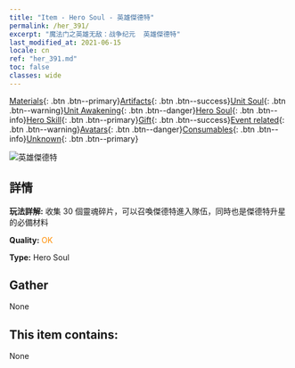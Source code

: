 ```yaml
---
title: "Item - Hero Soul - 英雄傑德特"
permalink: /her_391/
excerpt: "魔法门之英雄无敌：战争纪元  英雄傑德特"
last_modified_at: 2021-06-15
locale: cn
ref: "her_391.md"
toc: false
classes: wide
---
```

 [Materials](/ItemsCN/){: .btn .btn--primary}[Artifacts](/ItemsCN/Artifacts/){: .btn .btn--success}[Unit Soul](/ItemsCN/UnitSoul/){: .btn .btn--warning}[Unit Awakening](/ItemsCN/UnitAwakening/){: .btn .btn--danger}[Hero Soul](/ItemsCN/HeroSoul/){: .btn .btn--info}[Hero Skill](/ItemsCN/HeroSkill/){: .btn .btn--primary}[Gift](/ItemsCN/Gift/){: .btn .btn--success}[Event related](/ItemsCN/Events/){: .btn .btn--warning}[Avatars](/ItemsCN/Avatars/){: .btn .btn--danger}[Consumables](/ItemsCN/Consumables/){: .btn .btn--info}[Unknown](/ItemsCN/Unknown/){: .btn .btn--primary}

 ![英雄傑德特](/images/h/h_Jeddite.jpg)

## 詳情
 **玩法詳解:** 收集 30 個靈魂碎片，可以召喚傑德特進入隊伍，同時也是傑德特升星的必備材料

 **Quality:** <span style="color: #FF8C00">OK</span>

 **Type:** Hero Soul

## Gather

  None

## This item contains:

  None

